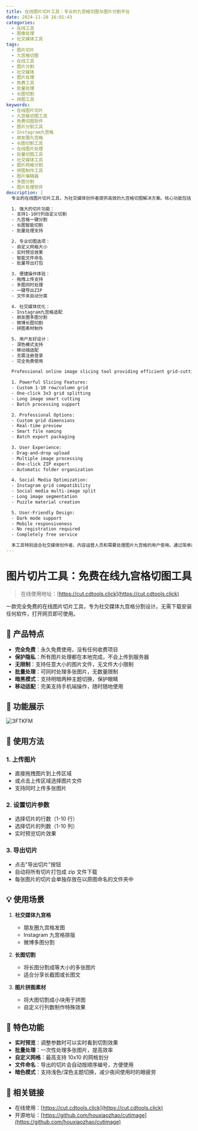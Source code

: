 ```yaml
---
title: 在线图片切片工具：专业的九宫格切图与图片分割平台
date: 2024-11-28 16:01:43
categories:
  - 在线工具
  - 图像处理
  - 社交媒体工具
tags:
  - 图片切片
  - 九宫格切图
  - 在线工具
  - 图片分割
  - 社交媒体
  - 图片处理
  - 免费工具
  - 批量处理
  - 长图切割
  - 拼图工具
keywords:
  - 在线图片切片
  - 九宫格切图工具
  - 免费切图软件
  - 图片分割工具
  - Instagram九宫格
  - 朋友圈九宫格
  - 长图切割工具
  - 在线图片处理
  - 批量切图工具
  - 社交媒体工具
  - 图片网格分割
  - 拼图制作工具
  - 图片编辑器
  - 多图分割
  - 图片处理软件
description: |
  专业的在线图片切片工具，为社交媒体创作者提供高效的九宫格切图解决方案。核心功能包括：

  1. 强大的切片功能：
  - 支持1-10行列自定义切割
  - 九宫格一键分割
  - 长图智能切割
  - 批量处理支持

  2. 专业切图选项：
  - 自定义网格大小
  - 实时预览效果
  - 智能文件命名
  - 批量导出打包

  3. 便捷操作体验：
  - 拖拽上传支持
  - 多图同时处理
  - 一键导出ZIP
  - 文件夹自动分类

  4. 社交媒体优化：
  - Instagram九宫格适配
  - 朋友圈多图分割
  - 微博长图切割
  - 拼图素材制作

  5. 用户友好设计：
  - 深色模式支持
  - 移动端适配
  - 无需注册登录
  - 完全免费使用

  Professional online image slicing tool providing efficient grid-cutting solutions for social media creators. Key features include:

  1. Powerful Slicing Features:
  - Custom 1-10 row/column grid
  - One-click 3x3 grid splitting
  - Long image smart cutting
  - Batch processing support

  2. Professional Options:
  - Custom grid dimensions
  - Real-time preview
  - Smart file naming
  - Batch export packaging

  3. User Experience:
  - Drag-and-drop upload
  - Multiple image processing
  - One-click ZIP export
  - Automatic folder organization

  4. Social Media Optimization:
  - Instagram grid compatibility
  - Social media multi-image split
  - Long image segmentation
  - Puzzle material creation

  5. User-Friendly Design:
  - Dark mode support
  - Mobile responsiveness
  - No registration required
  - Completely free service

  本工具特别适合社交媒体创作者、内容运营人员和需要处理图片九宫格的用户使用。通过简单直观的界面操作，快速实现图片的精确切割，支持批量处理和多种切割模式，满足不同场景的图片分割需求。所有处理都在本地完成，确保用户隐私安全。
---
```


# 图片切片工具：免费在线九宫格切图工具

> 在线使用地址：[https://cut.cdtools.click](https://cut.cdtools.click)

一款完全免费的在线图片切片工具，专为社交媒体九宫格分割设计。无需下载安装任何软件，打开网页即可使用。

## 🌟 产品特点

- **完全免费**：永久免费使用，没有任何收费项目
- **保护隐私**：所有图片处理都在本地完成，不会上传到服务器
- **无限制**：支持任意大小的图片文件，无文件大小限制
- **批量处理**：可同时处理多张图片，无数量限制
- **暗黑模式**：支持明暗两种主题切换，保护眼睛
- **移动适配**：完美支持手机端操作，随时随地使用

## 📱 功能展示

![3FTKFM](https://cdn.jsdelivr.net/gh/houxiaozhao/imageLibrary@master/uPic/2024/12/03/3FTKFM.png)

## 🚀 使用方法

### 1. 上传图片

- 直接拖拽图片到上传区域
- 或点击上传区域选择图片文件
- 支持同时上传多张图片

### 2. 设置切片参数

- 选择切片的行数（1-10 行）
- 选择切片的列数（1-10 列）
- 实时预览切片效果

### 3. 导出切片

- 点击"导出切片"按钮
- 自动将所有切片打包成 zip 文件下载
- 每张图片的切片会单独存放在以原图命名的文件夹中

## 💡 使用场景

1. **社交媒体九宫格**

   - 朋友圈九宫格发图
   - Instagram 九宫格排版
   - 微博多图分割

2. **长图切割**

   - 将长图分割成等大小的多张图片
   - 适合分享长截图或长图文

3. **图片拼图素材**
   - 将大图切割成小块用于拼图
   - 自定义行列数制作特殊效果

## 🎯 特色功能

- **实时预览**：调整参数时可以实时看到切割效果
- **批量处理**：一次性处理多张图片，提高效率
- **自定义网格**：最高支持 10x10 的网格划分
- **文件命名**：导出的切片会自动按顺序编号，方便使用
- **暗色模式**：支持浅色/深色主题切换，减少夜间使用时的眼疲劳

## 🔗 相关链接

- 在线使用：[https://cut.cdtools.click](https://cut.cdtools.click)
- 开源地址：[https://github.com/houxiaozhao/cutimage](https://github.com/houxiaozhao/cutimage)
